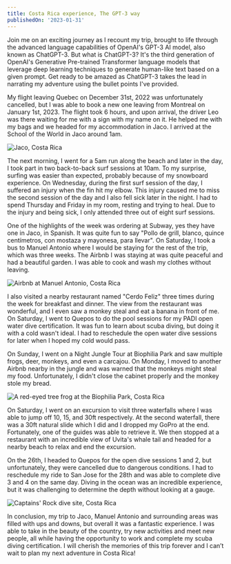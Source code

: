 ```yaml
---
title: Costa Rica experience, The GPT-3 way
publishedOn: '2023-01-31'
---
```


Join me on an exciting journey as I recount my trip, brought to life through the advanced language capabilities of OpenAI's GPT-3 AI model, also known as ChatGPT-3. But what is ChatGPT-3? It's the third generation of OpenAI's Generative Pre-trained Transformer language models that leverage deep learning techniques to generate human-like text based on a given prompt. Get ready to be amazed as ChatGPT-3 takes the lead in narrating my adventure using the bullet points I've provided.

My flight leaving Quebec on December 31st, 2022 was unfortunately cancelled, but I was able to book a new one leaving from Montreal on January 1st, 2023. The flight took 6 hours, and upon arrival, the driver Leo was there waiting for me with a sign with my name on it. He helped me with my bags and we headed for my accommodation in Jaco. I arrived at the School of the World in Jaco around 1am.

![Jaco, Costa Rica](/images/posts/costa-rica-experience-the-gpt3-way/jaco.jpg "Jaco, Costa Rica")

The next morning, I went for a 5am run along the beach and later in the day, I took part in two back-to-back surf sessions at 10am. To my surprise, surfing was easier than expected, probably because of my snowboard experience. On Wednesday, during the first surf session of the day, I suffered an injury when the fin hit my elbow. This injury caused me to miss the second session of the day and I also fell sick later in the night. I had to spend Thursday and Friday in my room, resting and trying to heal. Due to the injury and being sick, I only attended three out of eight surf sessions.

One of the highlights of the week was ordering at Subway, yes they have one in Jaco, in Spanish. It was quite fun to say "Pollo de grill, blanco, quince centímetros, con mostaza y mayonesa, para llevar". On Saturday, I took a bus to Manuel Antonio where I would be staying for the rest of the trip, which was three weeks. The Airbnb I was staying at was quite peaceful and had a beautiful garden. I was able to cook and wash my clothes without leaving.

![Airbnb at Manuel Antonio, Costa Rica](/images/posts/costa-rica-experience-the-gpt3-way/airbnb-garden.webp "Airbnb at Manuel Antonio, Costa Rica")

I also visited a nearby restaurant named "Cerdo Feliz" three times during the week for breakfast and dinner. The view from the restaurant was wonderful, and I even saw a monkey steal and eat a banana in front of me. On Saturday, I went to Quepos to do the pool sessions for my PADI open water dive certification. It was fun to learn about scuba diving, but doing it with a cold wasn't ideal. I had to reschedule the open water dive sessions for later when I hoped my cold would pass.

On Sunday, I went on a Night Jungle Tour at Biophilia Park and saw multiple frogs, deer, monkeys, and even a carcajou. On Monday, I moved to another Airbnb nearby in the jungle and was warned that the monkeys might steal my food. Unfortunately, I didn't close the cabinet properly and the monkey stole my bread.

![A red-eyed tree frog at the Biophilia Park, Costa Rica](/images/posts/costa-rica-experience-the-gpt3-way/biophilia-park.jpg "A red-eyed tree frog at the Biophilia Park, Costa Rica")

On Saturday, I went on an excursion to visit three waterfalls where I was able to jump off 10, 15, and 30ft respectively. At the second waterfall, there was a 30ft natural slide which I did and I dropped my GoPro at the end. Fortunately, one of the guides was able to retrieve it. We then stopped at a restaurant with an incredible view of Uvita's whale tail and headed for a nearby beach to relax and end the excursion.

On the 26th, I headed to Quepos for the open dive sessions 1 and 2, but unfortunately, they were cancelled due to dangerous conditions. I had to reschedule my ride to San Jose for the 28th and was able to complete dive 3 and 4 on the same day. Diving in the ocean was an incredible experience, but it was challenging to determine the depth without looking at a gauge.

![Captains' Rock dive site, Costa Rica](/images/posts/costa-rica-experience-the-gpt3-way/open-water-dive.jpg "Captains' Rock dive site, Costa Rica")

In conclusion, my trip to Jaco, Manuel Antonio and surrounding areas was filled with ups and downs, but overall it was a fantastic experience. I was able to take in the beauty of the country, try new activities and meet new people, all while having the opportunity to work and complete my scuba diving certification. I will cherish the memories of this trip forever and I can’t wait to plan my next adventure in Costa Rica!
